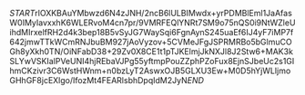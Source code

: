 $START$rlOXKBAuYMbwzd6N4zJNH/2ncB6lULBIMwdx+yrPDMBlEml1JaAfasW0IMyIavxxhK6WLERvoM4cn7pr/9VMRFEQlYNRt7SM9o75nQS0i9NtWZleUihdMIrxelfRH2d4k3bep18B5vSyJG7WaySqi6FgnAynS245uaEf6IJ4yF7iMP7f642jmwTTkWCmRNJbuBM927jAoVyzov+5CVMeJFgJSPRMRBo5bGlmuCOGh8yXkh0TN/OiNFabD38+29Zv0X8CE1t1pTJKElmjJkNXJl8J2Stw6+MAK3kSLYwVSKIalPVeUNI4hjREbaVJPg55yftmpPouZZphPZoFux8EjnSJbeUc2s1GIhmCKzivr3C6WstHWnm+n0bzLyT2AswxOJB5GLXU3Ew+M0D5hYjWLIjmoGHhGF8jcEXlgo/IfozMt4FEARlsbhDpqIdM2JyN$END$